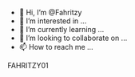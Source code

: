 - 👋 Hi, I’m @Fahritzy
- 👀 I’m interested in ...
- 🌱 I’m currently learning ...
- 💞️ I’m looking to collaborate on ...
- 📫 How to reach me ...

<!---
Fahritzy/Fahritzy is a ✨ special ✨ repository because its `README.md` (this file) appears on your GitHub profile.
You can click the Preview link to take a look at your changes.
--->
FAHRITZY01
